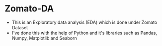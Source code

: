 # Zomato-DA
- This is an Exploratory data analysis (EDA) which is done under Zomato Dataset
- I've done this with the help of Python and it's libraries such as Pandas, Numpy, Matplotlib and Seaborn
